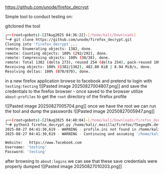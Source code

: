 https://github.com/unode/firefox_decrypt

Simple tool to conduct testing on:


gitcloned the tool
```bash
┌──(root💀gobots)-[27Aug2025 04:36:22]-[/home/kali/Downloads]                                                                                                                                                
└─# git clone https://github.com/unode/firefox_decrypt.git                                                                                                                                                   
Cloning into 'firefox_decrypt'...
remote: Enumerating objects: 1382, done.
remote: Counting objects: 100% (292/292), done.
remote: Compressing objects: 100% (38/38), done.
remote: Total 1382 (delta 273), reused 254 (delta 254), pack-reused 1090 (from 2)
Receiving objects: 100% (1382/1382), 482.80 KiB | 8.94 MiB/s, done.
Resolving deltas: 100% (870/870), done.
```
in a new firefox application browse to facebook and pretend to login with `testing:testing`
![[Pasted image 20250827004807.png]]
and save the  credentials to the firefox browser - once saved to the browser utilize `about:profiles` to get the `root` directory of the firefox profile

![[Pasted image 20250827005704.png]]
once we have the root we can run the tool and dump the passwords
![[Pasted image 20250827005947.png]]
```bash
┌──(root💀gobots)-[27Aug2025 04:40:04]-[/home/kali/Downloads/firefox_decrypt]
└─# python3 firefox_decrypt.py /home/kali/.mozilla/firefox/f5egog0k.default-esr
2025-08-27 04:41:30,619 - WARNING - profile.ini not found in /home/kali/.mozilla/firefox/f5egog0k.default-esr
2025-08-27 04:41:30,619 - WARNING - Continuing and assuming '/home/kali/.mozilla/firefox/f5egog0k.default-esr' is a profile location

Website:   https://www.facebook.com
Username: 'testing'
Password: 'testing'
```
after browsing to `about:logins` we can see that these save credentials were properly dumped
![[Pasted image 20250827010203.png]]